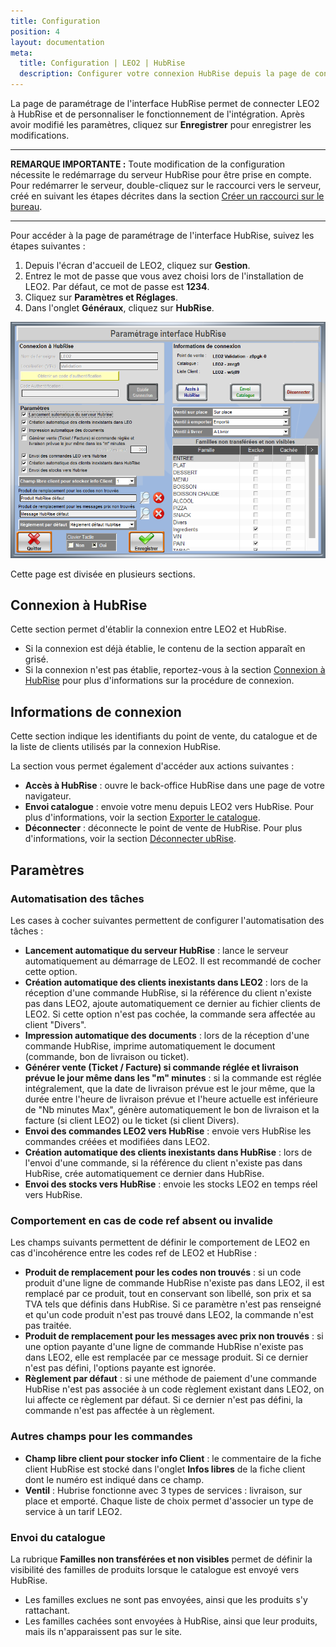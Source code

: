 ```yaml
---
title: Configuration
position: 4
layout: documentation
meta:
  title: Configuration | LEO2 | HubRise
  description: Configurer votre connexion HubRise depuis la page de configuration LEO2. HubRise vous permet de synchroniser vos commandes, clients et produits entre LEO2 et les logiciels de votre choix.
---
```


La page de paramétrage de l'interface HubRise permet de connecter LEO2 à HubRise et de personnaliser le fonctionnement de l'intégration. Après avoir modifié les paramètres, cliquez sur **Enregistrer** pour enregistrer les modifications.

---

**REMARQUE IMPORTANTE :** Toute modification de la configuration nécessite le redémarrage du serveur HubRise pour être prise en compte. Pour redémarrer le serveur, double-cliquez sur le raccourci vers le serveur, créé en suivant les étapes décrites dans la section [Créer un raccourci sur le bureau](/apps/leo2/connexion-hubrise/#cr-er-un-raccourci-sur-le-bureau).

---

Pour accéder à la page de paramétrage de l'interface HubRise, suivez les étapes suivantes :

1. Depuis l'écran d'accueil de LEO2, cliquez sur **Gestion**.
1. Entrez le mot de passe que vous avez choisi lors de l'installation de LEO2. Par défaut, ce mot de passe est **1234**.
1. Cliquez sur **Paramètres et Réglages**.
1. Dans l'onglet **Généraux**, cliquez sur **HubRise**.

![Connexion - Paramètres HubRise](../images/017-fr-leo2-parametres-hubrise.png)

Cette page est divisée en plusieurs sections.

## Connexion à HubRise

Cette section permet d'établir la connexion entre LEO2 et HubRise.

- Si la connexion est déjà établie, le contenu de la section apparaît en grisé.
- Si la connexion n'est pas établie, reportez-vous à la section [Connexion à HubRise](/apps/leo2/connexion-hubrise) pour plus d'informations sur la procédure de connexion.

## Informations de connexion

Cette section indique les identifiants du point de vente, du catalogue et de la liste de clients utilisés par la connexion HubRise.

La section vous permet également d'accéder aux actions suivantes :

- **Accès à HubRise** : ouvre le back-office HubRise dans une page de votre navigateur.
- **Envoi catalogue** : envoie votre menu depuis LEO2 vers HubRise. Pour plus d'informations, voir la section [Exporter le catalogue](/apps/leo2/associer-codes-ref#exporter-le-catalogue).
- **Déconnecter** : déconnecte le point de vente de HubRise. Pour plus d'informations, voir la section [Déconnecter ubRise](/apps/leo2/connexion-hubrise#d-connecter-leo2).

## Paramètres

### Automatisation des tâches

Les cases à cocher suivantes permettent de configurer l'automatisation des tâches :

- **Lancement automatique du serveur HubRise** : lance le serveur automatiquement au démarrage de LEO2. Il est recommandé de cocher cette option.
- **Création automatique des clients inexistants dans LEO2** : lors de la réception d'une commande HubRise, si la référence du client n'existe pas dans LEO2, ajoute automatiquement ce dernier au fichier clients de LEO2. Si cette option n'est pas cochée, la commande sera affectée au client "Divers".
- **Impression automatique des documents** : lors de la réception d'une commande HubRise, imprime automatiquement le document (commande, bon de livraison ou ticket).
- **Générer vente (Ticket / Facture) si commande réglée et livraison prévue le jour même dans les "m" minutes** : si la
  commande est réglée intégralement, que la date de livraison prévue est le jour même, que la durée entre l'heure de livraison prévue
  et l'heure actuelle est inférieure de "Nb minutes Max", génère automatiquement le bon de livraison et la facture (si client LEO2) ou le ticket (si client Divers).
- **Envoi des commandes LEO2 vers HubRise** : envoie vers HubRise les commandes créées et modifiées dans LEO2.
- **Création automatique des clients inexistants dans HubRise** : lors de l'envoi d'une commande, si la référence du client n'existe pas dans HubRise, crée automatiquement ce dernier dans HubRise.
- **Envoi des stocks vers HubRise** : envoie les stocks LEO2 en temps réel vers HubRise.

### Comportement en cas de code ref absent ou invalide

Les champs suivants permettent de définir le comportement de LEO2 en cas d'incohérence entre les codes ref de LEO2 et HubRise :

- **Produit de remplacement pour les codes non trouvés** : si un code produit d'une ligne de commande HubRise n'existe pas dans LEO2, il est remplacé par ce produit, tout en conservant son libellé, son prix et sa TVA tels que définis dans HubRise. Si ce paramètre n'est pas renseigné et qu'un code produit n'est pas trouvé dans LEO2, la commande n'est pas traitée.
- **Produit de remplacement pour les messages avec prix non trouvés** : si une option payante d'une ligne de commande HubRise n'existe pas dans LEO2, elle est remplacée par ce message produit. Si ce dernier n'est pas défini, l'options payante est ignorée.
- **Règlement par défaut** : si une méthode de paiement d'une commande HubRise n'est pas associée à un code règlement existant dans LEO2, on lui affecte ce règlement par défaut. Si ce dernier n'est pas défini, la commande n'est pas affectée à un règlement.

### Autres champs pour les commandes

- **Champ libre client pour stocker info Client** : le commentaire de la fiche client HubRise est stocké dans l'onglet **Infos libres** de la fiche client dont le numéro est indiqué dans ce champ.
- **Ventil** : Hubrise fonctionne avec 3 types de services : livraison, sur place et emporté. Chaque liste de choix permet d'associer un type de service à un tarif LEO2.

### Envoi du catalogue

La rubrique **Familles non transférées et non visibles** permet de définir la visibilité des familles de produits lorsque le catalogue est envoyé vers HubRise.

- Les familles exclues ne sont pas envoyées, ainsi que les produits s'y rattachant.
- Les familles cachées sont envoyées à HubRise, ainsi que leur produits, mais ils n'apparaissent pas sur le site.
